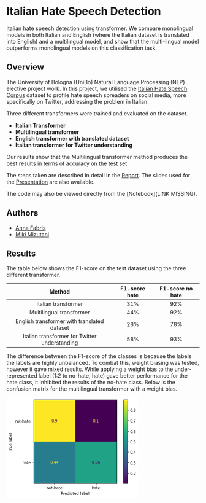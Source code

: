 # Italian Hate Speech Detection
Italian hate speech detection using transformer. We compare monolingual models in both Italian and English (where the Italian dataset is
translated into English) and a multilingual model, and show that the multi-lingual model outperforms monolingual models on this classification task.

## Overview
The University of Bologna (UniBo) Natural Language Processing (NLP) elective project work. In this project, we utilised the [Italian Hate Speech Corpus](https://github.com/msang/hate-speech-corpus) dataset to profile hate speech spreaders on social media, more specifically on Twitter, addressing the problem in Italian. 

Three different transformers were trained and evaluated on the dataset. 
- **Italian Transformer**
- **Multilingual transformer**
- **English transformer with translated dataset**
- **Italian transformer for Twitter understanding**

Our results show that the Multilingual transformer method produces the best results in terms of accuracy on the test set.  

The steps taken are described in detail in the [Report](https://github.com/annafabris/Italian-Hate-Speech-Detection/blob/main/Report.pdf). The slides used for the [Presentation](https://github.com/annafabris/Italian-Hate-Speech-Detection/blob/main/Presentation.pdf) are also available.

The code may also be viewed directly from the [Notebook](LINK MISSING).

## Authors
- [Anna Fabris](https://github.com/annafabris)
- [Miki Mizutani](https://github.com/mikimizutani)

## Results
The table below shows the F1-score on the test dataset using the three different transformer.

|     Method     | F1-score hate | F1-score no hate |
|:--------------:|:-------------:|:-------------:|
| Italian transformer   |          31% | 92% |
| Multilingual transformer |          44% | 92% |
| English transformer with translated dataset |  28% | 78% |
| Italian transformer for Twitter understanding |  58% | 93% |

The difference between the F1-score of the classes is because the labels the labels are highly unbalanced.
To combat this, weight biasing was tested, however it gave mixed results. While applying a weight bias to the under-represented label (1:2 to no-hate, hate) gave better performance for the hate class, it inhibited the results of the no-hate class. Below is the confusion matrix for the multilingual transformer with a weight bias.

![Alt text](confusion_matrix.png?raw=true)


